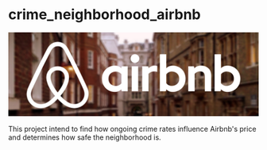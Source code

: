# crime_neighborhood_airbnb

![banner](https://github.com/binayakhadka/crime_neighborhood_airbnb/blob/main/image/Airbnb.jpg)

This project intend to find how ongoing crime rates influence Airbnb's price and determines how safe the neighborhood is.
